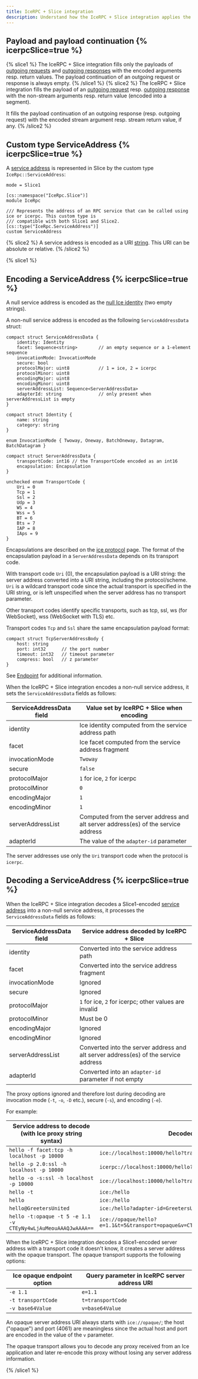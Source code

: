 ```yaml
---
title: IceRPC + Slice integration
description: Understand how the IceRPC + Slice integration applies the Slice encoding rules.
---
```


## Payload and payload continuation {% icerpcSlice=true %}

{% slice1 %}
The IceRPC + Slice integration fills only the payloads of [outgoing requests][outgoing request] and
[outgoing responses][outgoing response] with the encoded arguments resp. return values. The payload continuation of an
outgoing request or response is always empty.
{% /slice1 %}
{% slice2 %}
The IceRPC + Slice integration fills the payload of an [outgoing request] resp. [outgoing response] with the non-stream
arguments resp. return value (encoded into a segment).

It fills the payload continuation of an outgoing response (resp. outgoing request) with the encoded stream argument
resp. stream return value, if any.
{% /slice2 %}

## Custom type ServiceAddress {% icerpcSlice=true %}

A [service address] is represented in Slice by the custom type `IceRpc::ServiceAddress`:

```slice
mode = Slice1

[cs::namespace("IceRpc.Slice")]
module IceRpc

/// Represents the address of an RPC service that can be called using ice or icerpc. This custom type is
/// compatible with both Slice1 and Slice2.
[cs::type("IceRpc.ServiceAddress")]
custom ServiceAddress
```

{% slice2 %}
A service address is encoded as a URI [string]. This URI can be absolute or relative.
{% /slice2 %}

{% slice1 %}

## Encoding a ServiceAddress {% icerpcSlice=true %}

A null service address is encoded as the [null Ice identity](/icerpc-for-ice-users/rpc-core/ice-identity) (two empty
strings).

A non-null service address is encoded as the following `ServiceAddressData` struct:

```slice {% addMode=true %}
compact struct ServiceAddressData {
    identity: Identity
    facet: Sequence<string>        // an empty sequence or a 1-element sequence
    invocationMode: InvocationMode
    secure: bool
    protocolMajor: uint8           // 1 = ice, 2 = icerpc
    protocolMinor: uint8
    encodingMajor: uint8
    encodingMinor: uint8
    serverAddressList: Sequence<ServerAddressData>
    adapterId: string              // only present when serverAddressList is empty
}

compact struct Identity {
    name: string
    category: string
}

enum InvocationMode { Twoway, Oneway, BatchOneway, Datagram, BatchDatagram }

compact struct ServerAddressData {
    transportCode: int16 // the TransportCode encoded as an int16
    encapsulation: Encapsulation
}

unchecked enum TransportCode {
    Uri = 0
    Tcp = 1
    Ssl = 2
    Udp = 3
    WS = 4
    Wss = 5
    BT = 6
    Bts = 7
    IAP = 8
    IAps = 9
}
```

Encapsulations are described on the [ice protocol] page. The format of the encapsulation payload in a
`ServerAddressData` depends on its transport code.

With transport code `Uri` (0), the encapsulation payload is a URI string: the server address converted into a URI
string, including the protocol/scheme. `Uri` is a wildcard transport code since the actual transport is specified in the
URI string, or is left unspecified when the server address has no transport parameter.

Other transport codes identify specific transports, such as tcp, ssl, ws (for WebSocket), wss (WebSocket with TLS) etc.

Transport codes `Tcp` and `Ssl` share the same encapsulation payload format:

```slice {% addMode=true %}
compact struct TcpServerAddressBody {
    host: string
    port: int32      // the port number
    timeout: int32   // timeout parameter
    compress: bool   // z parameter
}
```

See [Endpoint] for additional information.

When the IceRPC + Slice integration encodes a non-null service address, it sets the `ServiceAddressData` fields as
follows:

| ServiceAddressData field | Value set by IceRPC + Slice when encoding                                          |
|--------------------------|------------------------------------------------------------------------------------|
| identity                 | Ice identity computed from the service address path                                |
| facet                    | Ice facet computed from the service address fragment                               |
| invocationMode           | `Twoway`                                                                           |
| secure                   | `false`                                                                            |
| protocolMajor            | `1` for ice, `2` for icerpc                                                        |
| protocolMinor            | `0`                                                                                |
| encodingMajor            | `1`                                                                                |
| encodingMinor            | `1`                                                                                |
| serverAddressList        | Computed from the server address and alt server address(es) of the service address |
| adapterId                | The value of the `adapter-id` parameter                                            |

The server addresses use only the `Uri` transport code when the protocol is `icerpc`.

## Decoding a ServiceAddress {% icerpcSlice=true %}

When the IceRPC + Slice integration decodes a Slice1-encoded [service address] into a non-null service address, it
processes the `ServiceAddressData` fields as follows:

| ServiceAddressData field | Service address decoded by IceRPC + Slice                                           |
|--------------------------|-------------------------------------------------------------------------------------|
| identity                 | Converted into the service address path                                             |
| facet                    | Converted into the service address fragment                                         |
| invocationMode           | Ignored                                                                             |
| secure                   | Ignored                                                                             |
| protocolMajor            | `1` for ice, `2` for icerpc; other values are invalid                               |
| protocolMinor            | Must be 0                                                                           |
| encodingMajor            | Ignored                                                                             |
| encodingMinor            | Ignored                                                                             |
| serverAddressList        | Converted into the server address and alt server address(es) of the service address |
| adapterId                | Converted into an `adapter-id` parameter if not empty                               |

The proxy options ignored and therefore lost during decoding are invocation mode (`-t`, `-o`, `-D` etc.), secure
(`-s`), and encoding (`-e`).

For example:

| Service address to decode (with Ice proxy string syntax) | Decoded as                                        |
| ---------------------------------------------------------| ------------------------------------------------- |
| `hello -f facet:tcp -h localhost -p 10000`               | `ice://localhost:10000/hello?transport=tcp#facet` |
| `hello -p 2.0:ssl -h localhost -p 10000`                 | `icerpc://localhost:10000/hello?transport=ssl`    |
| `hello -o -s:ssl -h localhost -p 10000`                  | `ice://localhost:10000/hello?transport=ssl`       |
| `hello -t`                                               | `ice:/hello`                                      |
| `hello`                                                  | `ice:/hello`                                      |
| `hello@GreetersUnited`                                   | `ice:/hello?adapter-id=GreetersUnited`            |
| `hello -t:opaque -t 5 -e 1.1 -v CTEyNy4wLjAuMeouAAAQJwAAAA==` | `ice://opaque/hello?e=1.1&t=5&transport=opaque&v=CTEyNy4wLjAuMeouAAAQJwAAAA==` |

When the IceRPC + Slice integration decodes a Slice1-encoded server address with a transport code it doesn't know, it
creates a server address with the opaque transport. The opaque transport supports the following options:

| Ice opaque endpoint option | Query parameter in IceRPC server address URI |
| -------------------------- | -------------------------------------------- |
| `-e 1.1`                   | `e=1.1`                                      |
| `-t transportCode`         | `t=transportCode`                            |
| `-v base64Value`           | `v=base64Value`                              |

An opaque server address URI always starts with `ice://opaque/`; the host ("opaque") and port (4061) are meaningless
since the actual host and port are encoded in the value of the `v` parameter.

The opaque transport allows you to decode any proxy received from an Ice application and later re-encode this proxy
without losing any server address information.

{% /slice1 %}

[Endpoint]: /icerpc-for-ice-users/rpc-core/endpoint
[ice protocol]: /icerpc/ice-protocol/protocol-frames#encapsulation
[outgoing request]: /icerpc/invocation/outgoing-request
[outgoing response]: /icerpc/dispatch/outgoing-response
[service address]: /icerpc/invocation/service-address
[string]: primitive-types#String

